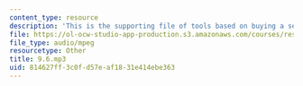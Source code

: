 ```yaml
---
content_type: resource
description: 'This is the supporting file of tools based on buying a seal. '
file: https://ol-ocw-studio-app-production.s3.amazonaws.com/courses/res-21g-003-learning-chinese-a-foundation-course-in-mandarin-spring-2011/814627ff3c0fd57eaf1831e414ebe363_9.6.mp3
file_type: audio/mpeg
resourcetype: Other
title: 9.6.mp3
uid: 814627ff-3c0f-d57e-af18-31e414ebe363
---
```

